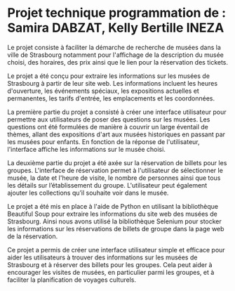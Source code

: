 # Projet technique programmation de : Samira DABZAT, Kelly Bertille INEZA

Le projet consiste à faciliter la démarche de recherche de musées dans la ville de Strasbourg notamment pour l'affichage de la description du musée choisi, des horaires, des prix ainsi que le lien pour la réservation des tickets.

Le projet a été conçu pour extraire les informations sur les musées de Strasbourg à partir de leur site web. Les informations incluent les heures d'ouverture, les événements spéciaux, les expositions actuelles et permanentes, les tarifs d'entrée, les emplacements et les coordonnées.

La première partie du projet a consisté à créer une interface utilisateur pour permettre aux utilisateurs de poser des questions sur les musées. Les questions ont été formulées de manière à couvrir un large éventail de thèmes, allant des expositions d'art aux musées historiques en passant par les musées pour enfants. En fonction de la réponse de l'utilisateur, l'interface affiche les informations sur le musée choisi.

La deuxième partie du projet a été axée sur la réservation de billets pour les groupes. L'interface de réservation permet à l'utilisateur de sélectionner le musée, la date et l'heure de visite, le nombre de personnes ainsi que tous les détails sur l’établissement du groupe. L'utilisateur peut également ajouter les collections qu’il souhaite voir dans le musée.

Le projet a été mis en place à l'aide de Python en utilisant la bibliothèque Beautiful Soup pour extraire les informations du site web des musées de Strasbourg. Ainsi nous avons utilisé la bibliothèque Selenium pour stocker les informations sur les réservations de billets de groupe dans la page web de la réservation.

Ce projet a permis de créer une interface utilisateur simple et efficace pour aider les utilisateurs à trouver des informations sur les musées de Strasbourg et à réserver des billets pour les groupes. Cela peut aider à encourager les visites de musées, en particulier parmi les groupes, et à faciliter la planification de voyages culturels.



